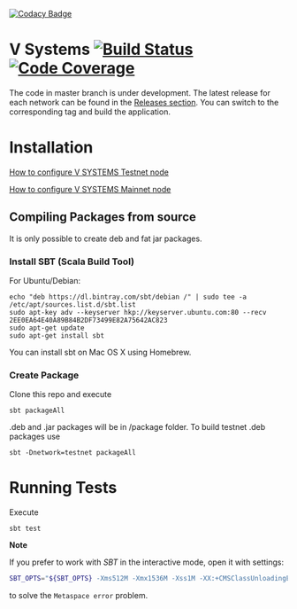 [![Codacy Badge](https://api.codacy.com/project/badge/Grade/22c2e0ff582f4903b1e2da0fdc0b3fd8)](https://app.codacy.com/app/zl730/v-systems?utm_source=github.com&utm_medium=referral&utm_content=virtualeconomy/v-systems&utm_campaign=Badge_Grade_Settings)
# V Systems  [![Build Status](https://travis-ci.org/virtualeconomy/v-systems.svg?branch=master)](https://travis-ci.org/virtualeconomy/v-systems) [![Code Coverage](https://codecov.io/gh/virtualeconomy/v-systems/branch/master/graph/badge.svg?sanitize=true)](https://codecov.io/gh/virtualeconomy/v-systems/branch/master/graph/badge.svg?sanitize=true)

The code in master branch is under development. The latest release for each network can be found in the [Releases section](https://github.com/virtualeconomy/vsys/releases). You can switch to the corresponding tag and build the application.

# Installation

[How to configure V SYSTEMS Testnet node](https://github.com/virtualeconomy/v-systems/wiki/How-to-Install-V-Systems-Testnet-Node)

[How to configure V SYSTEMS Mainnet node](https://github.com/virtualeconomy/v-systems/wiki/How-to-install-V-Systems-mainnet-Node)

## Compiling Packages from source

It is only possible to create deb and fat jar packages.

### Install SBT (Scala Build Tool)

For Ubuntu/Debian:

```
echo "deb https://dl.bintray.com/sbt/debian /" | sudo tee -a /etc/apt/sources.list.d/sbt.list
sudo apt-key adv --keyserver hkp://keyserver.ubuntu.com:80 --recv 2EE0EA64E40A89B84B2DF73499E82A75642AC823
sudo apt-get update
sudo apt-get install sbt
```

You can install sbt on Mac OS X using Homebrew.

### Create Package

Clone this repo and execute

```
sbt packageAll
```

.deb and .jar packages will be in /package folder. To build testnet .deb packages use

```
sbt -Dnetwork=testnet packageAll
```

# Running Tests

Execute 

`sbt test`

**Note**

If you prefer to work with _SBT_ in the interactive mode, open it with settings:
```bash
SBT_OPTS="${SBT_OPTS} -Xms512M -Xmx1536M -Xss1M -XX:+CMSClassUnloadingEnabled" sbt
```

to solve the `Metaspace error` problem.
